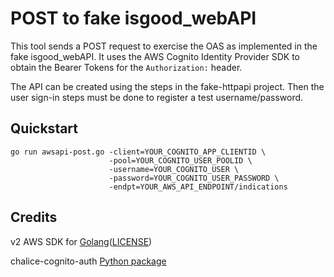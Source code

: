 # POST to fake isgood_webAPI
This tool sends a POST request to exercise the OAS
  as implemented in the fake isgood_webAPI.
  It uses the AWS Cognito Identity Provider SDK
  to obtain the Bearer Tokens for the `Authorization:` header.

The API can be created using the steps in the fake-httpapi project.
Then the user sign-in steps must be done to register a test username/password.

## Quickstart
```console
go run awsapi-post.go -client=YOUR_COGNITO_APP_CLIENTID \
                      -pool=YOUR_COGNITO_USER_POOLID \
                      -username=YOUR_COGNITO_USER \
                      -password=YOUR_COGNITO_USER_PASSWORD \
                      -endpt=YOUR_AWS_API_ENDPOINT/indications

```



## Credits

v2 AWS SDK for 
 [Golang](https://pkg.go.dev/github.com/aws/aws-sdk-go-v2)([LICENSE](https://pkg.go.dev/github.com/aws/aws-sdk-go-v2?tab=licenses))

chalice-cognito-auth
 [Python package](https://pypi.org/project/chalice-cognito-auth)


